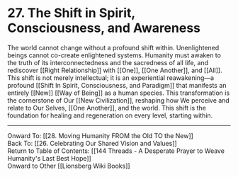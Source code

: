 # 27. The Shift in Spirit, Consciousness, and Awareness

The world cannot change without a profound shift within. Unenlightened beings cannot co-create enlightened systems. Humanity must awaken to the truth of its interconnectedness and the sacredness of all life, and rediscover [[Right Relationship]] with [[One]],  [[One Another]], and [[All]]. This shift is not merely intellectual; it is an experiential reawakening—a profound [[Shift In Spirit, Consciousness, and Paradigm]] that manifests an entirely [[New]] [[Way of Being]] as a human species. This transformation is the cornerstone of Our [[New Civilization]], reshaping how We perceive and relate to Our Selves, [[One Another]], and the world. This shift is the foundation for healing and regeneration on every level, starting within. 

____

Onward To: [[28. Moving Humanity FROM the Old TO the New]]  
Back To: [[26. Celebrating Our Shared Vision and Values]]  
Return to Table of Contents: [[144 Threads - A Desperate Prayer to Weave Humanity's Last Best Hope]]  
Onward to Other [[Lionsberg Wiki Books]]  
